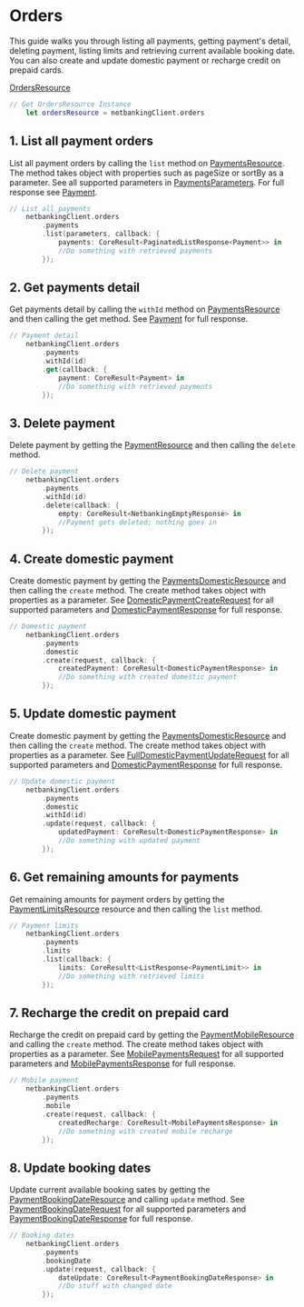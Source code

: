 # Orders

This guide walks you through listing all payments, getting payment's detail, deleting payment, listing limits and retrieving current available booking date. You can also create and update domestic payment or recharge credit on prepaid cards.

[OrdersResource](../CSNetbankingSDK/OrdersResource.swift)

```swift
// Get OrdersResource Instance
    let ordersResource = netbankingClient.orders
```

## 1\. List all payment orders

List all payment orders by calling the `list` method on [PaymentsResource](../CSNetbankingSDK/PaymentsResource.swift). The method takes object with properties such as pageSize or sortBy as a parameter. See all supported parameters in [PaymentsParameters](../CSNetbankingSDK/PaymentsParameters.swift). For full response see [Payment](../CSNetbankingSDK/Payment.swift).

```swift
// List all payments
    netbankingClient.orders
        .payments
        .list(parameters, callback: {
            payments: CoreResult<PaginatedListResponse<Payment>> in
            //Do something with retrieved payments
        });
```

## 2\. Get payments detail

Get payments detail by calling the `withId` method on [PaymentsResource](../CSNetbankingSDK/PaymentsResource.swift) and then calling the get method. See [Payment](../CSNetbankingSDK/Payment.swift) for full response.

```swift
// Payment detail
    netbankingClient.orders
        .payments
        .withId(id)
        .get(callback: {
            payment: CoreResult<Payment> in
            //Do something with retrieved payments
        });
```

## 3\. Delete payment

Delete payment by getting the [PaymentResource](../CSNetbankingSDK/PaymentResource.swift) and then calling the `delete` method.

```swift
// Delete payment
    netbankingClient.orders
        .payments
        .withId(id)
        .delete(callback: {
            empty: CoreResult<NetbankingEmptyResponse> in
            //Payment gets deleted; nothing goes in
        });
```

## 4\. Create domestic payment

Create domestic payment by getting the [PaymentsDomesticResource](../CSNetbankingSDK/PaymentsDomesticResource.swift) and then calling the `create` method. The create method takes object with properties as a parameter. See [DomesticPaymentCreateRequest](../CSNetbankingSDK/DomesticPaymentCreateRequest.swift) for all supported parameters and [DomesticPaymentResponse](../CSNetbankingSDK/DomesticPaymentResponse.swift) for full response.

```swift
// Domestic payment
    netbankingClient.orders
        .payments
        .domestic
        .create(request, callback: {
            createdPayment: CoreResult<DomesticPaymentResponse> in
            //Do something with created domestic payment
        });
```

## 5\. Update domestic payment

Create domestic payment by getting the [PaymentsDomesticResource](../CSNetbankingSDK/PaymentsDomesticResource.swift) and then calling the `create` method. The create method takes object with properties as a parameter. See [FullDomesticPaymentUpdateRequest](../CSNetbankingSDK/FullDomesticPaymentUpdateRequest.swift) for all supported parameters and [DomesticPaymentResponse](../CSNetbankingSDK/DomesticPaymentResponse.swift) for full response.

```swift
// Update domestic payment
    netbankingClient.orders
        .payments
        .domestic
        .withId(id)
        .update(request, callback: {
            updatedPayment: CoreResult<DomesticPaymentResponse> in
            //Do something with updated payment
        });
```

## 6\. Get remaining amounts for payments

Get remaining amounts for payment orders by getting the [PaymentLimitsResource](../CSNetbankingSDK/PaymentLimitsResource.swift) resource and then calling the `list` method.

```swift
// Payment limits
    netbankingClient.orders
        .payments
        .limits
        .list(callback: {
            limits: CoreResultt<ListResponse<PaymentLimit>> in
            //Do something with retrieved limits
        });
```

## 7\. Recharge the credit on prepaid card

Recharge the credit on prepaid card by getting the [PaymentMobileResource](../CSNetbankingSDK/PaymentMobileResource.swift) and calling the `create` method. The create method takes object with properties as a parameter. See [MobilePaymentsRequest](../CSNetbankingSDK/MobilePaymentsRequest.swift) for all supported parameters and [MobilePaymentsResponse](../CSNetbankingSDK/MobilePaymentsResponse.swift) for full response.

```swift
// Mobile payment
    netbankingClient.orders
        .payments
        .mobile
        .create(request, callback: {
            createdRecharge: CoreResult<MobilePaymentsResponse> in
            //Do something with created mobile recharge
        });
```

## 8\. Update booking dates

Update current available booking sates by getting the [PaymentBookingDateResource](../CSNetbankingSDK/PaymentBookingDateResource.swift) and calling `update` method. See [PaymentBookingDateRequest](../CSNetbankingSDK/PaymentBookingDateRequest.swift) for all supported parameters and [PaymentBookingDateResponse](../CSNetbankingSDK/PaymentBookingDateResponse.swift) for full response.

```swift
// Booking dates
    netbankingClient.orders
        .payments
        .bookingDate
        .update(request, callback: {
            dateUpdate: CoreResult<PaymentBookingDateResponse> in
            //Do stuff with changed date
        });
```
